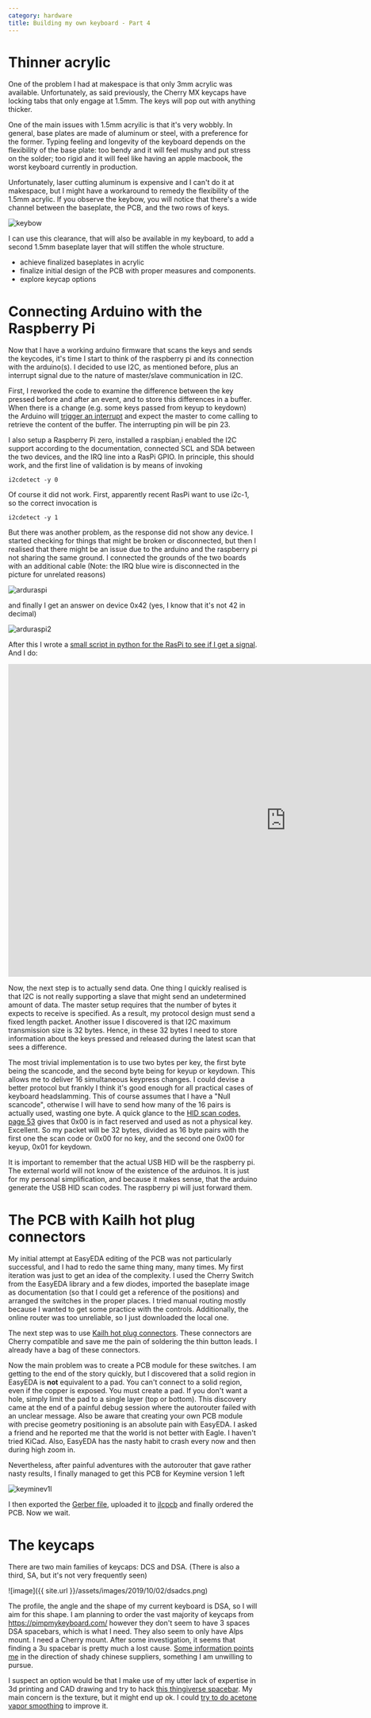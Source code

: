 ```yaml
---
category: hardware
title: Building my own keyboard - Part 4
---
```


# Thinner acrylic

One of the problem I had at makespace is that only 3mm acrylic was available. 
Unfortunately, as said previously, the Cherry MX keycaps have locking tabs that
only engage at 1.5mm. The keys will pop out with anything thicker.

One of the main issues with 1.5mm acryilic is that it's very wobbly. 
In general, base plates are made of aluminum or steel, with a preference for
the former. Typing feeling and longevity of the keyboard depends on the
flexibility of the base plate: too bendy and it will feel mushy and put stress
on the solder; too rigid and it will feel like having an apple macbook, the
worst keyboard currently in production.

Unfortunately, laser cutting aluminum is expensive and I can't do it at makespace,
but I might have a workaround to remedy the flexibility of the 1.5mm acrylic. If you observe
the keybow, you will notice that there's a wide channel between the baseplate, the PCB, and the
two rows of keys.

![keybow](https://raw.githubusercontent.com/stefanoborini/keymine/master/pics/20190926_225730.jpg)

I can use this clearance, that will also be available in my keyboard, to add a
second 1.5mm baseplate layer that will stiffen the whole structure.


- achieve finalized baseplates in acrylic
- finalize initial design of the PCB with proper measures and components.
- explore keycap options

# Connecting Arduino with the Raspberry Pi

Now that I have a working arduino firmware that scans the keys and sends the keycodes, it's time
I start to think of the raspberry pi and its connection with the arduino(s). I decided to use
I2C, as mentioned before, plus an interrupt signal due to the nature of master/slave communication
in I2C.

First, I reworked the code to examine the difference between the key pressed
before and after an event, and to store this differences in a buffer. When
there is a change (e.g. some keys passed from keyup to keydown) the Arduino
will [trigger an
interrupt](https://github.com/stefanoborini/keymine/blob/11ef83c6cfdfe68978c07b541f0170bb024f81ee/firmware/keymine/keymine.ino#L102)
and expect the master to come calling to retrieve the content of the buffer.
The interrupting pin will be pin 23.

I also setup a Raspberry Pi zero, installed a raspbian,i enabled the I2C
support according to the documentation, connected SCL and SDA between the two
devices, and the IRQ line into a RasPi GPIO. In principle, this should work,
and the first line of validation is by means of invoking 

    i2cdetect -y 0

Of course it did not work. First, apparently recent RasPi want to use i2c-1, so
the correct invocation is 

    i2cdetect -y 1

But there was another problem, as the response did not show any device.  I
started checking for things that might be broken or disconnected, but
then I realised that there might be an issue due to the arduino and the
raspberry pi not sharing the same ground. I connected the grounds of the two
boards with an additional cable (Note: the IRQ blue wire is
disconnected in the picture for unrelated reasons)

![arduraspi](https://raw.githubusercontent.com/stefanoborini/keymine/master/pics/20190926_203829.jpg)

and finally I get an answer on device 0x42 (yes, I know that it's not 42 in decimal)

![arduraspi2](https://raw.githubusercontent.com/stefanoborini/keymine/master/pics/20190926_203821.jpg)

After this I wrote a [small script in python for the RasPi to see if I get a signal](https://github.com/stefanoborini/keymine/blob/55ac1373f61e9badcf7955390386e3efe85d68da/firmware/raspiinterrupt.py).  And I do:

<iframe width="1120" height="630" src="https://www.youtube.com/embed/YHFeZrZTBXA" frameborder="0" allow="accelerometer; autoplay; encrypted-media; gyroscope; picture-in-picture" allowfullscreen></iframe>

Now, the next step is to actually send data. One thing I quickly realised is
that I2C is not really supporting a slave that might send an undetermined
amount of data.  The master setup requires that the number of bytes it expects
to receive is specified. As a result, my protocol design must send a fixed
length packet. Another issue I discovered is that I2C maximum transmission size
is 32 bytes. Hence, in these 32 bytes I need to store information about
the keys pressed and released during the latest scan that sees a difference.

The most trivial implementation is to use two bytes per key, the first byte
being the scancode, and the second byte being for keyup or keydown. This allows
me to deliver 16 simultaneous keypress changes. I could devise a better
protocol but frankly I think it's good enough for all practical cases of
keyboard headslamming. This of course assumes that I have a "Null scancode",
otherwise I will have to send how many of the 16 pairs is actually used,
wasting one byte. A quick glance to the [HID scan codes, page
53](https://www.usb.org/sites/default/files/documents/hut1_12v2.pdf)
gives that 0x00 is in fact reserved and used as not a physical key.
Excellent. So my packet will be 32 bytes, divided as 16 byte pairs with the
first one the scan code or 0x00 for no key, and the second one 0x00 for keyup,
0x01 for keydown.

It is important to remember that the actual USB HID will be the raspberry pi.
The external world will not know of the existence of the arduinos. It is just for
my personal simplification, and because it makes sense, that the arduino
generate the USB HID scan codes. The raspberry pi will just forward them.

# The PCB with Kailh hot plug connectors

My initial attempt at EasyEDA editing of the PCB was not particularly
successful, and I had to redo the same thing many, many times. My first
iteration was just to get an idea of the complexity. I used the Cherry Switch
from the EasyEDA library and a few diodes, imported the baseplate image as
documentation (so that I could get a reference of the positions) and arranged
the switches in the proper places. I tried manual routing mostly because I
wanted to get some practice with the controls. Additionally, the online router
was too unreliable, so I just downloaded the local one.

The next step was to use [Kailh hot plug connectors](https://cdn.shopify.com/s/files/1/3099/8088/files/CPG151101S11_MX_Socket.pdf?4656976507916097806). 
These connectors are Cherry compatible and save me the pain of soldering the thin button leads. I already have a bag of these
connectors.

Now the main problem was to create a PCB module for these switches. I am
getting to the end of the story quickly, but I discovered that a solid region
in EasyEDA is **not** equivalent to a pad.  You can't connect to a solid
region, even if the copper is exposed. You must create a pad. If you don't want
a hole, simply limit the pad to a single layer (top or bottom). This discovery
came at the end of a painful debug session where the autorouter failed with an
unclear message. Also be aware that creating your own PCB module with precise
geometry positioning is an absolute pain with EasyEDA. I asked a friend and he
reported me that the world is not better with Eagle. I haven't tried KiCad.
Also, EasyEDA has the nasty habit to crash every now and then during high zoom
in. 

Nevertheless, after painful adventures with the autorouter that gave rather
nasty results, I finally managed to get this PCB for Keymine version 1 left

![keyminev1l](https://raw.githubusercontent.com/stefanoborini/keymine/master/pcb/keymine-v1L.png)

I then exported the [Gerber
file](https://raw.githubusercontent.com/stefanoborini/keymine/master/pcb/keymine-v1L.zip),
uploaded it to [jlcpcb](https://jlcpcb.com/) and finally ordered the PCB. Now we wait.

# The keycaps

There are two main families of keycaps: DCS and DSA. (There is also a third, SA, but it's not very frequently seen) 

![image]({{ site.url }}/assets/images/2019/10/02/dsadcs.png)

The profile, the angle and the shape of my current keyboard is DSA, so I will aim for this shape. I
am planning to order the vast majority of keycaps from https://pimpmykeyboard.com/ however they don't seem
to have 3 spaces DSA spacebars, which is what I need. They also seem to only have Alps mount. I need
a Cherry mount. After some investigation, it seems that finding a 3u spacebar is pretty much a lost cause.
[Some information points
me](https://www.reddit.com/r/MechanicalKeyboards/comments/6rn3dr/3u_spacebars/)
in the direction of shady chinese suppliers, something I am unwilling to pursue.

I suspect an option would be that I make use of my utter lack of expertise in
3d printing and CAD drawing and try to hack [this thingiverse
spacebar](https://www.thingiverse.com/thing:2204309). My main concern is the
texture, but it might end up ok. I could [try to do acetone vapor
smoothing](https://all3dp.com/2/abs-smoothing-a-beginners-guide-to-abs-vapor-smoothing/)
to improve it.

